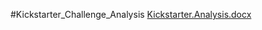 #Kickstarter_Challenge_Analysis
[Kickstarter.Analysis.docx](https://github.com/Jaila28/New-Kickstarter_Challenge.xlsx/files/7797044/Kickstarter.Analysis.docx)
